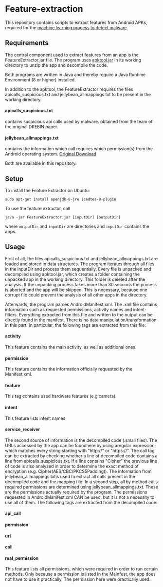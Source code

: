 Feature-extraction
===
This repository contains scripts to extract features from Android APKs, required for the [machine learning process to detect malware](https://github.com/33onethird/malware-test)

Requirements
---
The central component used to extract features from an app is the FeatureExtractor.jar file. 
The program uses [apktool.jar](https://ibotpeaches.github.io/Apktool/) in its working directory to unzip the app and decompile the code.

Both programs are written in Java and thereby require a Java Runtime Environment (8 or higher) installed. 

In addition to the apktool, the FeatureExtractor requires the files apicalls_suspicious.txt and jellybean_allmappings.txt to be present in 
the working directory. 
#### apicalls_suspicious.txt
contains suspicious api calls used by malware. obtained from the team of the original DREBIN paper.

#### jellybean_allmappings.txt 
contains the information which call requires which permission(s) from the Android operating system.
[Original Download](http://pscout.csl.toronto.edu/data/old/jellybean_allmappings.txt)

Both are available in this repository.

Setup
---
To install the Feature Extractor on Ubuntu:

```sudo apt-get install openjdk-8-jre icedtea-8-plugin```

To use the feature extractor, call

```java -jar FeatureExtractor.jar [inputDir] [outputDir]```

where `outputDir` and `inputDir` are directories and `inputDir` contains the apps.

Usage
---
First of all, the files apicalls_suspicious.txt and jellybean_allmappings.txt are loaded and stored in data structures. The program iterates through all files in the inputDir and process them sequentially. Every file is unpacked and decompiled using apktool.jar, which creates a folder containing the unpacked app in the working directory. This folder is deleted after the analysis. If the unpacking process takes more than 30 seconds the process is aborted and the app will be skipped. This is necessary, because one corrupt file could prevent the analysis of all other apps in the directory.

Afterwards, the program parses AndroidManifest.xml. The .xml file contains information such as requested permissions, activity names and intent-filters. Everything extracted from this file and written to the output can be directly found in the manifest. There is no data manipulation/transformation in this part. In particular, the following tags are extracted from this file: 

#### activity
This feature contains the main activity, as well as additional ones.
#### permission
This feature contains the information officially requested by the Manifest.xml.
#### feature
This tag contains used hardware features (e.g camera).
#### intent 
This feature lists intent names.
#### service_receiver


The second source of information is the decompiled code (.smali files). The URLs accessed by the app can be foundhere by using aregular expression, which matches every string starting with "http://" or "https://". The call tag can be extracted by checking whether a line of decompiled code contains a line from apicalls_suspicious.txt. If a line contains "Cipher" the previous line of code is also analyzed in order to determine the exact method of encryption (e.g. Cipher(AES/CBC/PKCS5Padding)). The information from jellybean_allmappings.txtis used to extract all calls present in the decompiled code and the mapping file. In a second step, all by method calls required permissions are determined using jellybean_allmappings.txt. These are the permissions actually required by the program. The permissions requested in AndroidManifest.xml CAN be used, but it is not a necessity to use all of them. The following tags are extracted from the decompiled code: 

#### api_call
#### permission
#### url
#### call
#### real_permission
This feature lists all permissions, which were required in order to run certain methods. Only because a permission is listed in the Mainfest, the app does not have to use it practically. The permission here were practically used.


